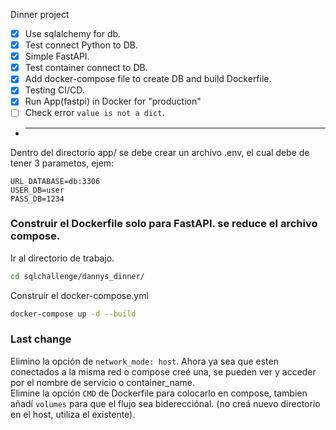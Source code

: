 Dinner project
- [x] Use sqlalchemy for db.
- [x] Test connect Python to DB.
- [x] Simple FastAPI.
- [x] Test container connect to DB.
- [x] Add docker-compose file to create DB and build Dockerfile.
- [x] Testing CI/CD.
- [x] Run App(fastpi) in Docker for "production"
- [ ] Check error `value is not a dict`.
- ***
Dentro del directorio app/ se debe crear un archivo .env, el cual debe de tener 3 parametos, ejem:
```.env
URL_DATABASE=db:3306
USER_DB=user
PASS_DB=1234
```
### Construir el Dockerfile solo para FastAPI. se reduce el archivo compose.
Ir al directorio de trabajo.
```bash
cd sqlchallenge/dannys_dinner/
```
Construir el docker-compose.yml
```bash
docker-compose up -d --build
```
### Last change
Elimino la opción de `network_mode: host`. Ahora ya sea que esten conectados a la misma red o compose creé una, se pueden ver y acceder por el nombre de servicio o container_name.  
Elimine la opción `CMD` de Dockerfile para colocarlo en compose, tambien añadí `volumes` para que el flujo sea biderecciónal. (no creá nuevo directorio en el host, utiliza el existente).
